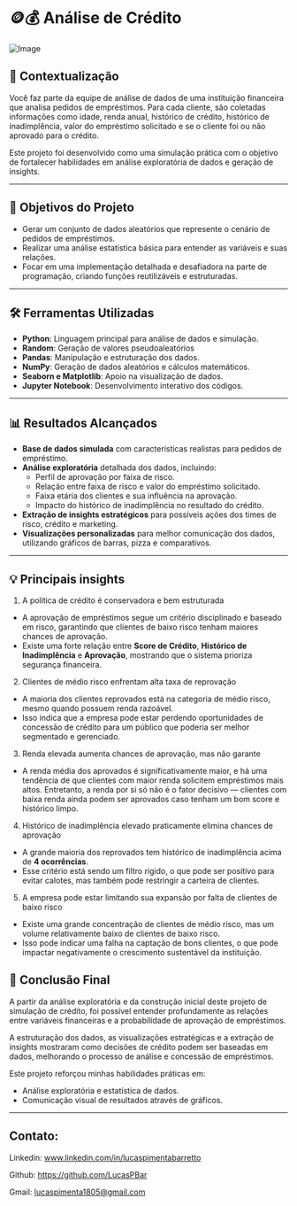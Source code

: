 # 🪙💰 Análise de Crédito

![Image](https://github.com/user-attachments/assets/32a387b8-be2f-42a5-accd-66b38565886b)

## 📖 Contextualização

Você faz parte da equipe de análise de dados de uma instituição financeira que analisa pedidos de empréstimos. Para cada cliente, são coletadas informações como idade, renda anual, histórico de crédito, histórico de inadimplência, valor do empréstimo solicitado e se o cliente foi ou não aprovado para o crédito.

Este projeto foi desenvolvido como uma simulação prática com o objetivo de fortalecer habilidades em análise exploratória de dados e geração de insights.

---

## 🎯 Objetivos do Projeto

- Gerar um conjunto de dados aleatórios que represente o cenário de pedidos de empréstimos.
- Realizar uma análise estatística básica para entender as variáveis e suas relações.
- Focar em uma implementação detalhada e desafiadora na parte de programação, criando funções reutilizáveis e estruturadas.

---

## 🛠️ Ferramentas Utilizadas

- **Python**: Linguagem principal para análise de dados e simulação.
- **Random**: Geração de valores pseudoaleatórios
- **Pandas**: Manipulação e estruturação dos dados.
- **NumPy**: Geração de dados aleatórios e cálculos matemáticos.
- **Seaborn e Matplotlib**: Apoio na visualização de dados.
- **Jupyter Notebook**: Desenvolvimento interativo dos códigos.

---

## 📊 Resultados Alcançados

- **Base de dados simulada** com características realistas para pedidos de empréstimo.
- **Análise exploratória** detalhada dos dados, incluindo:
  - Perfil de aprovação por faixa de risco.
  - Relação entre faixa de risco e valor do empréstimo solicitado.
  - Faixa etária dos clientes e sua influência na aprovação.
  - Impacto do histórico de inadimplência no resultado do crédito.
- **Extração de insights estratégicos** para possíveis ações dos times de risco, crédito e marketing.
- **Visualizações personalizadas** para melhor comunicação dos dados, utilizando gráficos de barras, pizza e comparativos.
  
---

## 💡 Principais insights

1. A política de crédito é conservadora e bem estruturada  
- A aprovação de empréstimos segue um critério disciplinado e baseado em risco, garantindo que clientes de baixo risco tenham maiores chances de aprovação.  
- Existe uma forte relação entre **Score de Crédito**, **Histórico de Inadimplência** e **Aprovação**, mostrando que o sistema prioriza segurança financeira.  

2. Clientes de médio risco enfrentam alta taxa de reprovação  
- A maioria dos clientes reprovados está na categoria de médio risco, mesmo quando possuem renda razoável.  
- Isso indica que a empresa pode estar perdendo oportunidades de concessão de crédito para um público que poderia ser melhor segmentado e gerenciado.  

3. Renda elevada aumenta chances de aprovação, mas não garante  
- A renda média dos aprovados é significativamente maior, e há uma tendência de que clientes com maior renda solicitem empréstimos mais altos. Entretanto, a renda por si só não é o fator decisivo — clientes com baixa renda ainda podem ser aprovados caso tenham um bom score e histórico limpo.

4. Histórico de inadimplência elevado praticamente elimina chances de aprovação  
- A grande maioria dos reprovados tem histórico de inadimplência acima de **4 ocorrências**.  
- Esse critério está sendo um filtro rígido, o que pode ser positivo para evitar calotes, mas também pode restringir a carteira de clientes.  

5. A empresa pode estar limitando sua expansão por falta de clientes de baixo risco  
- Existe uma grande concentração de clientes de médio risco, mas um volume relativamente baixo de clientes de baixo risco.  
- Isso pode indicar uma falha na captação de bons clientes, o que pode impactar negativamente o crescimento sustentável da instituição.  

## 📝 Conclusão Final

A partir da análise exploratória e da construção inicial deste projeto de simulação de crédito, foi possível entender profundamente as relações entre variáveis financeiras e a probabilidade de aprovação de empréstimos.

A estruturação dos dados, as visualizações estratégicas e a extração de insights mostraram como decisões de crédito podem ser baseadas em dados, melhorando o processo de análise e concessão de empréstimos.

Este projeto reforçou minhas habilidades práticas em:

- Análise exploratória e estatística de dados.
- Comunicação visual de resultados através de gráficos.

---

## Contato:

Linkedin: www.linkedin.com/in/lucaspimentabarretto

Github: https://github.com/LucasPBar

Gmail: lucaspimenta1805@gmail.com
